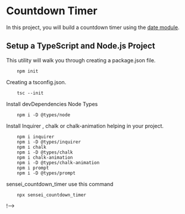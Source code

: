 # Countdown Timer

In this project, you will build a countdown timer using the [date module](https://usefulangle.com/post/187/nodejs-get-date-time).


## Setup a TypeScript and Node.js Project

This utility will walk you through creating a package.json file.

        npm init

Creating a tsconfig.json.

        tsc --init

Install devDependencies Node Types

        npm i -D @types/node

Install Inquirer , chalk or chalk-animation helping in your project.

        npm i inquirer
        npm i -D @types/inquirer
        npm i chalk
        npm i -D @types/chalk
        npm i chalk-animation
        npm i -D @types/chalk-animation
        npm i prompt
        npm i -D @types/prompt

sensei_countdown_timer use this command 

        npx sensei_countdown_timer

!-->
